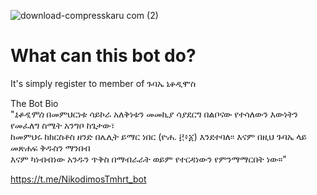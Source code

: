 ![download-compresskaru com (2)](https://github.com/Tseehay/python-telegram-bot/assets/118212771/97727860-e21d-4dfc-9d15-7133faaa0bea)

# What can this bot do?

It's simply register to member of ጉባኤ ኒቆዲሞስ


The Bot Bio <br>
"*ኒቆዲሞስ* በመምህርነቱ ሳይኮራ አለቅነቱን መመኪያ ሳያደርግ በልቦናው የተሳለውን እውነትን የመፈለግ ስሜት አንግቦ ከጌታው፣ <br>
ከመምህሩ ከክርስቶስ ዘንድ በሌሊት ይማር ነበር (ዮሐ. ፫፥፩) እንደተባለ፡፡ 
እናም በዚህ ጉባኤ ላይ መጽሐፍ ቅዱስን ማንበብ <br>እናም ካነብብነው አንዱን ጥቅስ በማብራራት ወይም የተርዳነውን የምንማማርበት ነው።"

https://t.me/NikodimosTmhrt_bot
